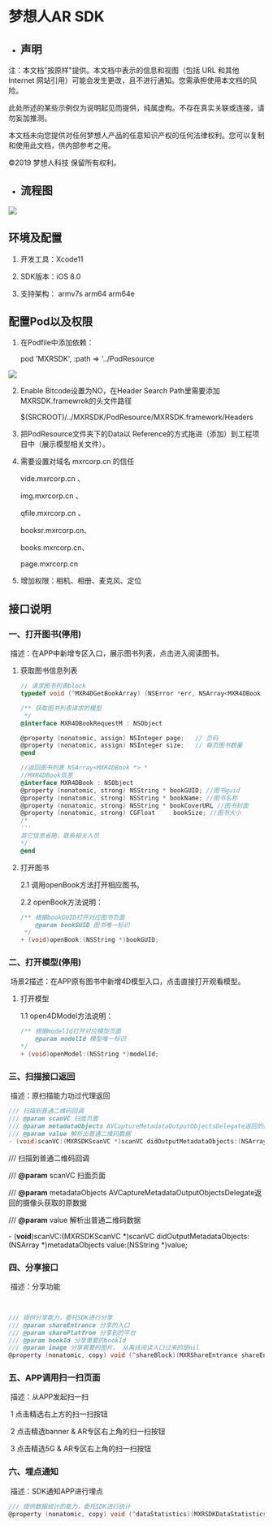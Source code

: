 # 梦想人AR SDK



- ## 声明

注：本文档"按原样"提供。本文档中表示的信息和视图（包括 URL 和其他 Internet 网站引用）可能会发生更改，且不进行通知。您需承担使用本文档的风险。

此处所述的某些示例仅为说明起见而提供，纯属虚构。不存在真实关联或连接，请勿妄加推测。

本文档未向您提供对任何梦想人产品的任意知识产权的任何法律权利。您可以复制和使用此文档，供内部参考之用。

©2019  梦想人科技 保留所有权利。




- ## 流程图

![](https://github.com/LiuLongCoder/MXRARSDK/master/images/flowchart.png)

## 环境及配置

1. 开发工具：Xcode11

2. SDK版本：iOS 8.0

3. 支持架构： armv7s arm64 arm64e



## 配置Pod以及权限

1. 在Podfile中添加依赖：

   pod 'MXRSDK', :path => '../PodResource

![](https://github.com/LiuLongCoder/MXRARSDK/master/images/podresource.png)

2. Enable Bitcode设置为NO，在Header Search Path里需要添加MXRSDK.framewrok的头文件路径

   $(SRCROOT)/../MXRSDK/PodResource/MXRSDK.framework/Headers

3. 把PodResource文件夹下的Data以 Reference的方式拖进（添加）到工程项目中（展示模型相关文件）。

4. 需要设置对域名 mxrcorp.cn 的信任

   vide.mxrcorp.cn 、 

   img.mxrcorp.cn 、

   qfile.mxrcorp.cn 、

   booksr.mxrcorp.cn、

   books.mxrcorp.cn、

   page.mxrcorp.cn

5. 增加权限：相机、相册、麦克风、定位

   

## 接口说明 

###  一、打开图书(停用)

​	描述：在APP中新增专区入口，展示图书列表，点击进入阅读图书。

1. 获取图书信息列表

   ```objective-c
   // 请求图书列表block
   typedef void (^MXR4DGetBookArray) (NSError *err, NSArray<MXR4DBook *> *bookArray);
   
   /** 获取图书列表请求的模型
    */
   @interface MXR4DBookRequestM : NSObject
   
   @property (nonatomic, assign) NSInteger page;   // 页码
   @property (nonatomic, assign) NSInteger size;   // 每页图书数量
   @end
   
   //返回图书列表 NSArray<MXR4DBook *> *
   //MXR4DBook信息
   @interface MXR4DBook : NSObject
   @property (nonatomic, strong) NSString * bookGUID; //图书guid
   @property (nonatomic, strong) NSString * bookName; //图书名称
   @property (nonatomic, strong) NSString * bookCoverURL //图书封面
   @property (nonatomic, strong) CGFloat     bookSize; //图书大小
   /*
   '''
   其它信息省略，联系相关人员
   */
   @end
   ```

2. 打开图书

   2.1 调用openBook方法打开相应图书。

   2.2  openBook方法说明：

   ```objective-c
   /** 根据bookGUID打开对应图书页面
       @param bookGUID 图书唯一标识
    */
   + (void)openBook:(NSString *)bookGUID;
   ```

   

### 二、打开模型(停用)

​	场景2描述：在APP原有图书中新增4D模型入口，点击直接打开观看模型。

1. 打开模型

   1.1 open4DModel方法说明：

   ```objective-c
   /** 根据modelId打开对应模型页面
       @param modelId 模型唯一标识
   */
   + (void)openModel:(NSString *)modelId;
   ```

   

### 三、扫描接口返回

​	描述：原扫描能力功过代理返回

```objective-c
/// 扫描到普通二维码回调
/// @param scanVC 扫面页面
/// @param metadataObjects AVCaptureMetadataOutputObjectsDelegate返回的摄像头获取的原数据
/// @param value 解析出普通二维码数据
- (void)scanVC:(MXRSDKScanVC *)scanVC didOutputMetadataObjects:(NSArray *)metadataObjects value:(NSString *)value;

```



/// 扫描到普通二维码回调

/// **@param** scanVC 扫面页面

/// **@param** metadataObjects AVCaptureMetadataOutputObjectsDelegate返回的摄像头获取的原数据

/// **@param** value 解析出普通二维码数据

\- (**void**)scanVC:(MXRSDKScanVC *)scanVC didOutputMetadataObjects:(NSArray *)metadataObjects value:(NSString *)value;

 

### 四、分享接口

​	描述：分享功能

​	

```objective-c
/// 提供分享能力，委托SDK进行分享
/// @param shareEntrance 分享的入口
/// @param sharePlatfrom 分享到的平台
/// @param bookId 分享需要的bookId
/// @param image 分享需要的图片。 从离线阅读入口过来的是nil
@property (nonatomic, copy) void (^shareBlock)(MXRShareEntrance shareEntrance, MXRSharePlatform sharePlatfrom, NSString *bookId, UIImage *image);

```



### 五、APP调用扫一扫页面

​	描述：从APP发起扫一扫 

​	1    点击精选右上方的扫一扫按钮

​	2     点击精选banner & AR专区右上角的扫一扫按钮

​	3     点击精选5G & AR专区右上角的扫一扫按钮

 

### 六、埋点通知

​	描述：SDK通知APP进行埋点

```objective-c
/// 提供数据统计的能力，委托SDK进行统计
@property (nonatomic, copy) void (^dataStatistics)(MXRSDKDataStatisticsType type, NSString *label);
```